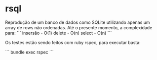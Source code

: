 # rsql

Reprodução de um banco de dados como SQLite utilizando apenas um array de rows não ordenadas.
Até o presente momento, a complexidade para: 
´´´
insersão - O(1)
delete - O(n)
select - O(n)
´´´

Os testes estão sendo feitos com ruby rspec, para executar basta:

´´´
bundle exec rspec
´´´